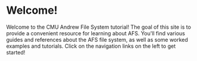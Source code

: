 # Welcome!

Welcome to the CMU Andrew File System tutorial! The goal of this site is to provide a convenient
resource for learning about AFS.  You'll find various guides and references about the AFS file system, as well as some worked examples and tutorials.
Click on the navigation links on the left to get started!
